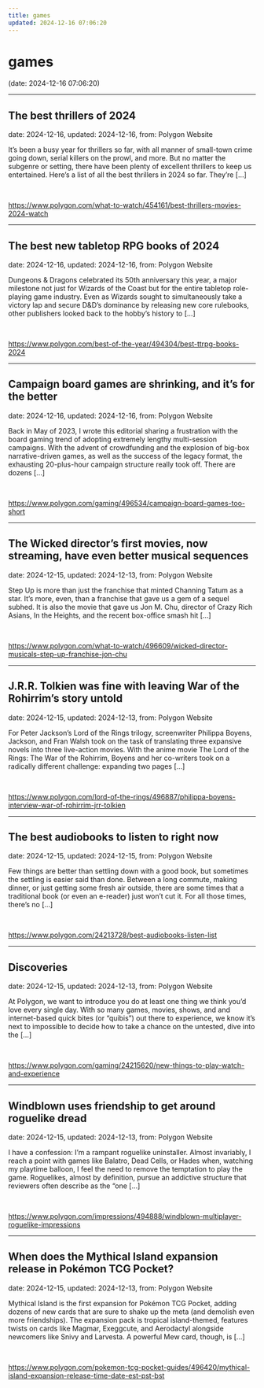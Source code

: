 ```yaml
---
title: games
updated: 2024-12-16 07:06:20
---
```


# games

(date: 2024-12-16 07:06:20)

---

## The best thrillers of 2024

date: 2024-12-16, updated: 2024-12-16, from: Polygon Website

It’s been a busy year for thrillers so far, with all manner of small-town crime going down, serial killers on the prowl, and more. But no matter the subgenre or setting, there have been plenty of excellent thrillers to keep us entertained. Here’s a list of all the best thrillers in 2024 so far. They’re [&#8230;] 

<br> 

<https://www.polygon.com/what-to-watch/454161/best-thrillers-movies-2024-watch>

---

## The best new tabletop RPG books of 2024

date: 2024-12-16, updated: 2024-12-16, from: Polygon Website

Dungeons &#38; Dragons celebrated its 50th anniversary this year, a major milestone not just for Wizards of the Coast but for the entire tabletop role-playing game industry. Even as Wizards sought to simultaneously take a victory lap and secure D&#38;D’s dominance by releasing new core rulebooks, other publishers looked back to the hobby’s history to [&#8230;] 

<br> 

<https://www.polygon.com/best-of-the-year/494304/best-ttrpg-books-2024>

---

## Campaign board games are shrinking, and it’s for the better

date: 2024-12-16, updated: 2024-12-16, from: Polygon Website

Back in May of 2023, I wrote this editorial sharing a frustration with the board gaming trend of adopting extremely lengthy multi-session campaigns. With the advent of crowdfunding and the explosion of big-box narrative-driven games, as well as the success of the legacy format, the exhausting 20-plus-hour campaign structure really took off. There are dozens [&#8230;] 

<br> 

<https://www.polygon.com/gaming/496534/campaign-board-games-too-short>

---

## The Wicked director’s first movies, now streaming, have even better musical sequences

date: 2024-12-15, updated: 2024-12-13, from: Polygon Website

Step Up is more than just the franchise that minted Channing Tatum as a star. It’s more, even, than a franchise that gave us a gem of a sequel subhed. It is also the movie that gave us Jon M. Chu, director of Crazy Rich Asians, In the Heights, and the recent box-office smash hit [&#8230;] 

<br> 

<https://www.polygon.com/what-to-watch/496609/wicked-director-musicals-step-up-franchise-jon-chu>

---

## J.R.R. Tolkien was fine with leaving War of the Rohirrim’s story untold

date: 2024-12-15, updated: 2024-12-13, from: Polygon Website

For Peter Jackson’s Lord of the Rings trilogy, screenwriter Philippa Boyens, Jackson, and Fran Walsh took on the task of translating three expansive novels into three live-action movies. With the anime movie The Lord of the Rings: The War of the Rohirrim, Boyens and her co-writers took on a radically different challenge: expanding two pages [&#8230;] 

<br> 

<https://www.polygon.com/lord-of-the-rings/496887/philippa-boyens-interview-war-of-rohirrim-jrr-tolkien>

---

## The best audiobooks to listen to right now

date: 2024-12-15, updated: 2024-12-15, from: Polygon Website

Few things are better than settling down with a good book, but sometimes the settling is easier said than done. Between a long commute, making dinner, or just getting some fresh air outside, there are some times that a traditional book (or even an e-reader) just won’t cut it. For all those times, there’s no [&#8230;] 

<br> 

<https://www.polygon.com/24213728/best-audiobooks-listen-list>

---

## Discoveries

date: 2024-12-15, updated: 2024-12-13, from: Polygon Website

At Polygon, we want to introduce you do at least one thing we think you&#8217;d love every single day. With so many games, movies, shows, and and internet-based quick bites (or &#8220;quibis&#8221;) out there to experience, we know it&#8217;s next to impossible to decide how to take a chance on the untested, dive into the [&#8230;] 

<br> 

<https://www.polygon.com/gaming/24215620/new-things-to-play-watch-and-experience>

---

## ​​​​Windblown uses friendship to get around roguelike dread

date: 2024-12-15, updated: 2024-12-13, from: Polygon Website

I have a confession: I’m a rampant roguelike uninstaller. Almost invariably, I reach a point with games like Balatro, Dead Cells, or Hades when, watching my playtime balloon, I feel the need to remove the temptation to play the game. Roguelikes, almost by definition, pursue an addictive structure that reviewers often describe as the “one [&#8230;] 

<br> 

<https://www.polygon.com/impressions/494888/windblown-multiplayer-roguelike-impressions>

---

## When does the Mythical Island expansion release in Pokémon TCG Pocket?

date: 2024-12-15, updated: 2024-12-13, from: Polygon Website

Mythical Island is the first expansion for Pokémon TCG Pocket, adding dozens of new cards that are sure to shake up the meta (and demolish even more friendships). The expansion pack is tropical island-themed, features twists on cards like Magmar, Exeggcute, and Aerodactyl alongside newcomers like Snivy and Larvesta. A powerful Mew card, though, is [&#8230;] 

<br> 

<https://www.polygon.com/pokemon-tcg-pocket-guides/496420/mythical-island-expansion-release-time-date-est-pst-bst>


